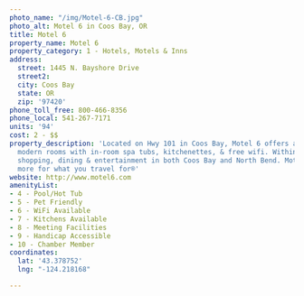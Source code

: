 ```yaml
---
photo_name: "/img/Motel-6-CB.jpg"
photo_alt: Motel 6 in Coos Bay, OR
title: Motel 6
property_name: Motel 6
property_category: 1 - Hotels, Motels & Inns
address:
  street: 1445 N. Bayshore Drive
  street2: 
  city: Coos Bay
  state: OR
  zip: '97420'
phone_toll_free: 800-466-8356
phone_local: 541-267-7171
units: '94'
cost: 2 - $$
property_description: 'Located on Hwy 101 in Coos Bay, Motel 6 offers a variety of
  modern rooms with in-room spa tubs, kitchenettes, & free wifi. Within 5 miles of
  shopping, dining & entertainment in both Coos Bay and North Bend. Motel 6: Save
  more for what you travel for®'
website: http://www.motel6.com
amenityList:
- 4 - Pool/Hot Tub
- 5 - Pet Friendly
- 6 - WiFi Available
- 7 - Kitchens Available
- 8 - Meeting Facilities
- 9 - Handicap Accessible
- 10 - Chamber Member
coordinates:
  lat: '43.378752'
  lng: "-124.218168"

---
```

